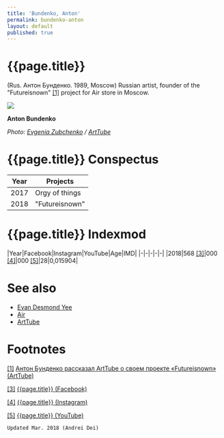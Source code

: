```yaml
---
title: 'Bundenko, Anton'
permalink: bundenko-anton
layout: default
published: true
---
```


# {{page.title}}

(Rus. Антон Бунденко. 1989, Moscow) Russian artist, founder of the "Futureisnown" <span id="a1">[\[1\]](#f1)</span> project for Air store in Moscow.

![](https://moscow.arttube.ru/wp-content/uploads/sites/2/2018/02/01.jpg)

**Anton Bundenko**

*Photo: [Evgenia Zubchenko](zubchenko-evgenia) / [ArtTube](https://moscow.arttube.ru/anton-bundenko-rasskazal-arttube-o-svoem-proekte-futureisnown/)*

# {{page.title}} Conspectus

|Year|Projects|
|-|-|
|2017|Orgy of things|
|2018|"Futureisnown"|


# {{page.title}} Indexmod

|Year|Facebook|Instagram|YouTube|Age|IMD|
|-|-|-|-|-|
|2018|568 <span id="a3">[\[3\]](#f3)</span>|000 <span id="a4">[\[4\]](#f4)</span>|000 <span id="a5">[\[5\]](#f5)</span>|28|0,015904|

# See also

+ [Evan Desmond Yee](yee-evan-desmond)
+ [Air](air-store)
+ [ArtTube](arttube)

# Footnotes

[[1]](#a1) <span id="f1"></span> [Антон Бунденко рассказал ArtTube о своем проекте «Futureisnown» (ArtTube)](https://moscow.arttube.ru/anton-bundenko-rasskazal-arttube-o-svoem-proekte-futureisnown/)

[[3]](#a3) <span id="f3"></span> [{{page.title}} (Facebook)](https://www.facebook.com/bundenko/about?lst=100008481991414%3A100000954243608%3A1520888490&section=contact_basic)

[[4]](#a4) <span id="f4"></span> [{{page.title}} (Instagram)](index)

[[5]](#a5) <span id="f5"></span> [{{page.title}} (YouTube)](index)

`Updated Mar. 2018 (Andrei Dei)`
